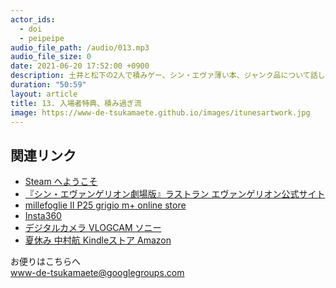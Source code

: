 ```yaml
---
actor_ids:
  - doi
  - peipeipe
audio_file_path: /audio/013.mp3
audio_file_size: 0
date: 2021-06-20 17:52:00 +0900
description: 土井と松下の2人で積みゲー、シン・エヴァ薄い本、ジャンク品について話しました。
duration: "50:59"
layout: article
title: 13. 入場者特典、積み過ぎ流
image: https://www-de-tsukamaete.github.io/images/itunesartwork.jpg
---
```



## 関連リンク
- [Steam へようこそ](https://store.steampowered.com/?l=japanese)
- [『シン・エヴァンゲリオン劇場版』ラストラン   エヴァンゲリオン公式サイト](https://www.evangelion.co.jp/news/210607-2/)
- [millefoglie II P25 grigio m+ online store](https://m-piu.easy-myshop.jp/c-item-detail?ic=13016118)
- [Insta360](https://www.insta360.com/jp/)
- [デジタルカメラ VLOGCAM ソニー](https://www.sony.jp/vlogcam/special/)
- [夏休み 中村航  Kindleストア Amazon](https://www.amazon.co.jp/dp/B00BHAJL4I)

お便りはこちらへ<br/>
www-de-tsukamaete@googlegroups.com
